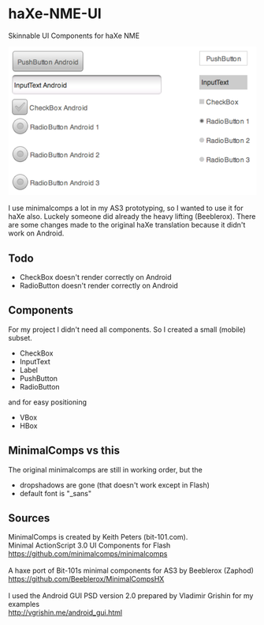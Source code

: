 haXe-NME-UI
================================
Skinnable UI Components for haXe NME

<img src="https://github.com/MatthijsKamstra/haXe-NME-UI/raw/master/Assets/screenshot.png" />

I use minimalcomps a lot in my AS3 prototyping, so I wanted to use it for haXe also.
Luckely someone did already the heavy lifting (Beeblerox).
There are some changes made to the original haXe translation because it didn't work on Android.


Todo
-------------------------
- CheckBox doesn't render correctly on Android
- RadioButton doesn't render correctly on Android


Components
-------------------------
For my project I didn't need all components.
So I created a small (mobile) subset.

- CheckBox
- InputText
- Label
- PushButton
- RadioButton

and for easy positioning

- VBox
- HBox


MinimalComps vs this
-------------------------
The original minimalcomps are still in working order, but the 
- dropshadows are gone (that doesn't work except in Flash)
- default font is "_sans"


Sources
-------------------------
MinimalComps is created by Keith Peters (bit-101.com).<br>
Minimal ActionScript 3.0 UI Components for Flash<br>
https://github.com/minimalcomps/minimalcomps<br>
<br>
A haxe port of Bit-101s minimal components for AS3 by Beeblerox (Zaphod)<br>
https://github.com/Beeblerox/MinimalCompsHX<br>
<br>
I used the Android GUI PSD version 2.0 prepared by Vladimir Grishin for my examples<br>
http://vgrishin.me/android_gui.html<br>